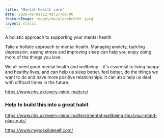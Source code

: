 ```yaml
---
title: "Mental health care"
date: 2020-09-01T12:49:27+06:00
featureImage: images/ma/placeholder.jpeg
layout: static
---
```


A holistic approach to supporting your mental health

Take a holistic approach to mental health. Managing anxiety, tackling depression, easing stress and improving sleep can help you enjoy doing more of the things you love.

We all need good mental health and wellbeing – it's essential to living happy and healthy lives, and can help us sleep better, feel better, do the things we want to do and have more positive relationships. It can also help us deal with difficult times in the future.

https://www.nhs.uk/every-mind-matters/ 

### Help to build this into a great habit

https://www.nhs.uk/every-mind-matters/mental-wellbeing-tips/your-mind-plan-quiz/

https://www.mypossibleself.com/






